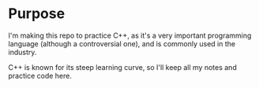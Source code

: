 # Purpose

I'm making this repo to practice C++, as it's a very important programming language (although a controversial one), and is commonly used in the industry.

C++ is known for its steep learning curve, so I'll keep all my notes and practice code here.